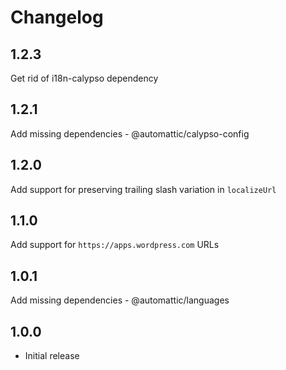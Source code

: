 # Changelog

## 1.2.3

Get rid of i18n-calypso dependency

## 1.2.1

Add missing dependencies - @automattic/calypso-config

## 1.2.0

Add support for preserving trailing slash variation in `localizeUrl`

## 1.1.0

Add support for `https://apps.wordpress.com` URLs

## 1.0.1

Add missing dependencies - @automattic/languages

## 1.0.0

- Initial release
